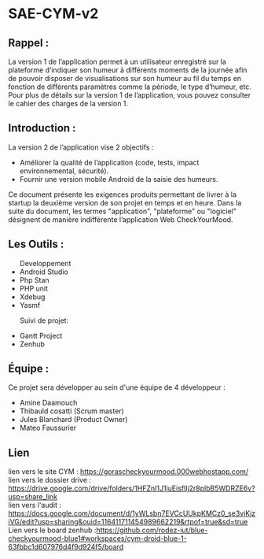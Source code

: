 # SAE-CYM-v2



## Rappel : 

La version 1 de l’application permet à un utilisateur enregistré sur la plateforme d’indiquer son humeur à différents moments de la journée afin de pouvoir disposer de visualisations sur son humeur au fil du temps en fonction de différents paramètres comme la période, le type d’humeur, etc. Pour plus de détails sur la version 1 de l’application, vous pouvez consulter le cahier des
charges de la version 1.

## Introduction : 

La version 2 de l’application vise 2 objectifs :
 <ul>
  <li>Améliorer la qualité de l’application (code, tests, impact environnemental, sécurité).</li>
  <li>Fournir une version mobile Android de la saisie des humeurs.</li>
</ul> 
  

Ce document présente les exigences produits permettant de livrer à la startup la deuxième version
de son projet en temps et en heure.
Dans la suite du document, les termes "application", "plateforme" ou "logiciel" désignent de manière
indifférente l’application Web CheckYourMood.
## Les Outils :
<ul>Developpement 
 <li>Android Studio</li>
 <li>Php Stan</li>
 <li>PHP unit</li>
 <li>Xdebug</li>
 <li>Yasmf</li>

 Suivi de projet: 
 <li>Gantt Project</li>
 <li>Zenhub</li>
</ul>
 
## Équipe : 

Ce projet sera développer au sein d'une équipe de 4 développeur :
          <ul>
            <li>Amine Daamouch</li>
            <li>Thibauld cosatti (Scrum master)</li>
            <li>Jules Blanchard (Product Owner)</li>
            <li>Mateo Faussurier  </li>
          </ul>

## Lien 
lien vers le site CYM : https://gorascheckyourmood.000webhostapp.com/ <br>
lien vers le dossier drive : https://drive.google.com/drive/folders/1HFZnI1J1juEisflIj2r8plbB5WDRZE6v?usp=share_link <br>
lien vers l'audit : https://docs.google.com/document/d/1yWLsbn7EVCcUUkpKMCz0_se3vjKjziVG/edit?usp=sharing&ouid=116411711454989662219&rtpof=true&sd=true <br>
Lien vers le board zenhub :https://github.com/rodez-iut/blue-checkyourmood-blue1#workspaces/cym-droid-blue-1-63fbbc1d607976d4f9d924f5/board
